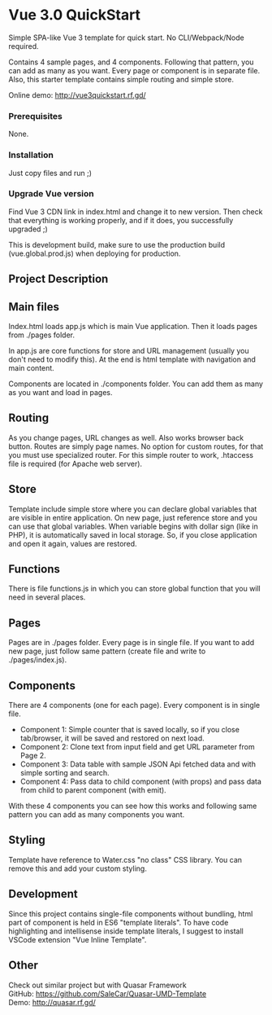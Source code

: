 # Vue 3.0 QuickStart

Simple SPA-like Vue 3 template for quick start. 
No CLI/Webpack/Node required.

Contains 4 sample pages, and 4 components. Following that pattern, you can add as many as you want. Every page or component is in separate file. Also, this starter template contains simple routing and simple store.

Online demo: http://vue3quickstart.rf.gd/


### Prerequisites

None.


### Installation

Just copy files and run ;)


### Upgrade Vue version

Find Vue 3 CDN link in index.html and change it to new version.
Then check that everything is working properly, and if it does, you successfully upgraded ;)

This is development build, make sure to use the production build (vue.global.prod.js) when deploying for production.


## Project Description

## Main files

Index.html loads app.js which is main Vue application. Then it loads pages from ./pages folder. 

In app.js are core functions for store and URL management (usually you don't need to modify this). At the end is html template with navigation and main content.

Components are located in ./components folder. You can add them as many as you want and load in pages.


## Routing

As you change pages, URL changes as well. Also works browser back button. Routes are simply page names. No option for custom routes, for that you must use specialized router. For this simple router to work, .htaccess file is required (for Apache web server). 


## Store

Template include simple store where you can declare global variables that are visible in entire application. On new page, just reference store and you can use that global variables. When variable begins with dollar sign (like in PHP), it is automatically saved in local storage. So, if you close application and open it again, values are restored.

## Functions

There is file functions.js in which you can store global function that you will need in several places.


## Pages

Pages are in ./pages folder. Every page is in single file.
If you want to add new page, just follow same pattern (create file and write to ./pages/index.js).



## Components

There are 4 components (one for each page). Every component is in single file.

* Component 1: Simple counter that is saved locally, so if you close tab/browser, it will be saved and restored on next load.
* Component 2: Clone text from input field and get URL parameter from Page 2.
* Component 3: Data table with sample JSON Api fetched data and with simple sorting and search.
* Component 4: Pass data to child component (with props) and pass data from child to parent component (with emit).

With these 4 components you can see how this works and following same pattern you can add as many components you want.


## Styling

Template have reference to Water.css "no class" CSS library. You can remove this and add your custom styling. 



## Development

Since this project contains single-file components without bundling, html part of component is held in ES6 "template literals".
To have code highlighting and intellisense inside template literals, I suggest to install VSCode extension "Vue Inline Template".



## Other

Check out similar project but with Quasar Framework  
GitHub: https://github.com/SaleCar/Quasar-UMD-Template  
Demo: http://quasar.rf.gd/

